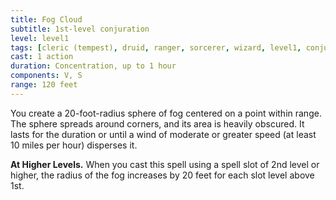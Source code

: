 ```yaml
---
title: Fog Cloud
subtitle: 1st-level conjuration
level: level1
tags: [cleric (tempest), druid, ranger, sorcerer, wizard, level1, conjuration]
cast: 1 action
duration: Concentration, up to 1 hour
components: V, S
range: 120 feet
---
```

You create a 20-foot-radius sphere of fog centered on a point within range. The sphere spreads around corners, and its area is heavily obscured. It lasts for the duration or until a wind of moderate or greater speed (at least 10 miles per hour) disperses it.

**At Higher Levels.** When you cast this spell using a spell slot of 2nd level or higher, the radius of the fog increases by 20 feet for each slot level above 1st.